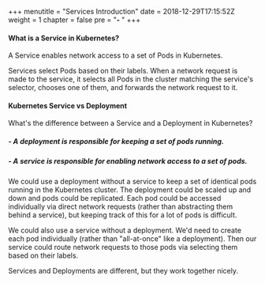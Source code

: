 +++
menutitle = "Services Introduction"
date = 2018-12-29T17:15:52Z
weight = 1
chapter = false
pre = "<b>- </b>"
+++

#### What is a Service in Kubernetes?

A Service enables network access to a set of Pods in Kubernetes.

Services select Pods based on their labels. When a network request is made to the service, it selects all Pods in the cluster matching the service's selector, chooses one of them, and forwards the network request to it.

#### Kubernetes Service vs Deployment

What's the difference between a Service and a Deployment in Kubernetes?

##### - A deployment is responsible for keeping a set of pods running.

##### - A service is responsible for enabling network access to a set of pods.

We could use a deployment without a service to keep a set of identical pods running in the Kubernetes cluster. The deployment could be scaled up and down and pods could be replicated. Each pod could be accessed individually via direct network requests (rather than abstracting them behind a service), but keeping track of this for a lot of pods is difficult.

We could also use a service without a deployment. We'd need to create each pod individually (rather than "all-at-once" like a deployment). Then our service could route network requests to those pods via selecting them based on their labels.

Services and Deployments are different, but they work together nicely.
